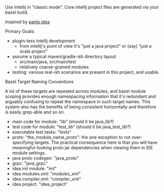Use Intellij in "classic mode". Core intellij project files are generated via your bazel build.

Inspired by [pants idea](https://github.com/pantsbuild/pants/blob/d30cca1e0ecb9cc0e1b7e2cd0ff6e7e077e62a52/src/python/pants/backend/project_info/tasks/idea_gen.py)

Primary Goals:
- plugin-less intellij development
  - from intellij's point of view it's "just a java project" or (say) "just a scala project"
- assume a typical maven/gradle-ish directory layout
  - src/main/java, src/main/test
  - relatively coarse-grained modules
- testing: various real-ish scenarios are present in this project, and usable.

Bazel Target Naming Conventions

A lot of these targets are repeated across modules, and bazel module scoping
provides enough namespacing information that it's redundant and arguably
confusing to repeat the namespace in such target names. This system
also has the benefits of being consistent horizontally and therefore
is easily grep-able and so on.

- main code for module: "lib" (should it be java_lib?)
- test code for module: "test_lib" (should it be java_test_lib?)
- executable test tasks: "tests"
- proto: "the_module_name_proto": the one exception to not over-specifying targets. The practical consequence
here is that you will have meaningful-looking proto jar dependencies when viewing them in IDE module settings.
- java proto codegen: "java_proto"
- grpc: "java_grpc"
- idea iml module: "iml"
- idea modules.xml: "modules_xml"
- idea compiler.xml: "compiler_xml"
- idea project: "idea_project"
